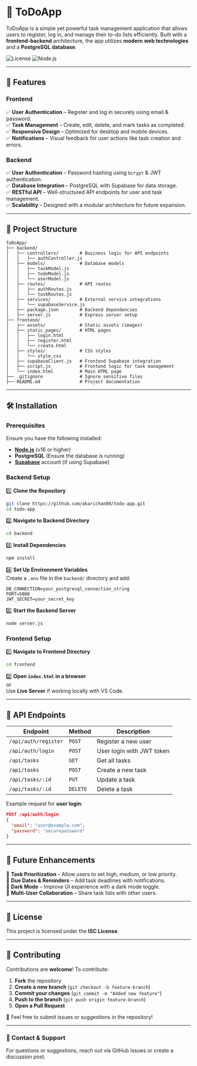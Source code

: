 
# 📌 ToDoApp  

ToDoApp is a simple yet powerful task management application that allows users to register, log in, and manage their to-do lists efficiently. Built with a **frontend-backend** architecture, the app utilizes **modern web technologies** and a **PostgreSQL database**.  

![License](https://img.shields.io/badge/License-ISC-blue.svg)
![Node.js](https://img.shields.io/badge/Node.js-v16%2B-green)

---

## 🚀 Features  

### **Frontend**  
✅ **User Authentication** – Register and log in securely using email & password.  
✅ **Task Management** – Create, edit, delete, and mark tasks as completed.  
✅ **Responsive Design** – Optimized for desktop and mobile devices.  
✅ **Notifications** – Visual feedback for user actions like task creation and errors.  

### **Backend**  
✅ **User Authentication** – Password hashing using `bcrypt` & JWT authentication.  
✅ **Database Integration** – PostgreSQL with Supabase for data storage.  
✅ **RESTful API** – Well-structured API endpoints for user and task management.  
✅ **Scalability** – Designed with a modular architecture for future expansion.  

---

## 📂 Project Structure  

```
ToDoApp/
├── backend/  
│   ├── controllers/        # Business logic for API endpoints  
│   │   ├── authController.js  
│   ├── models/             # Database models  
│   │   ├── taskModel.js  
│   │   ├── todoModel.js  
│   │   └── userModel.js  
│   ├── routes/             # API routes  
│   │   ├── authRoutes.js  
│   │   └── taskRoutes.js  
│   ├── services/           # External service integrations  
│   │   └── supabaseService.js  
│   ├── package.json        # Backend dependencies  
│   ├── server.js           # Express server setup  
├── frontend/  
│   ├── assets/             # Static assets (images)  
│   ├── static_pages/       # HTML pages  
│   │   ├── login.html  
│   │   ├── register.html  
│   │   └── create.html  
│   ├── styles/             # CSS styles  
│   │   └── style.css  
│   ├── supabaseClient.js   # Frontend Supabase integration  
│   ├── script.js           # Frontend logic for task management  
│   └── index.html          # Main HTML page  
├── .gitignore              # Ignore sensitive files  
├── README.md               # Project documentation  
```

---

## 🛠 Installation  

### **Prerequisites**  
Ensure you have the following installed:  
- **[Node.js](https://nodejs.org/)** (v16 or higher)  
- **PostgreSQL** (Ensure the database is running)  
- **[Supabase](https://supabase.com/)** account (if using Supabase)  

### **Backend Setup**  

1️⃣ **Clone the Repository**  
```bash
git clone https://github.com/akarichan00/todo-app.git
cd todo-app
```

2️⃣ **Navigate to Backend Directory**  
```bash
cd backend
```

3️⃣ **Install Dependencies**  
```bash
npm install
```

4️⃣ **Set Up Environment Variables**  
Create a `.env` file in the `backend/` directory and add:  
```env
DB_CONNECTION=your_postgresql_connection_string
PORT=5000
JWT_SECRET=your_secret_key
```

5️⃣ **Start the Backend Server**  
```bash
node server.js
```

### **Frontend Setup**  

1️⃣ **Navigate to Frontend Directory**  
```bash
cd frontend
```

2️⃣ **Open `index.html` in a browser**  
or  
Use **Live Server** if working locally with VS Code.  

---

## 📜 API Endpoints  

| **Endpoint**         | **Method** | **Description**           |
|----------------------|-----------|---------------------------|
| `/api/auth/register` | `POST`    | Register a new user       |
| `/api/auth/login`    | `POST`    | User login with JWT token |
| `/api/tasks`        | `GET`     | Get all tasks             |
| `/api/tasks`        | `POST`    | Create a new task         |
| `/api/tasks/:id`    | `PUT`     | Update a task             |
| `/api/tasks/:id`    | `DELETE`  | Delete a task             |

Example request for **user login**:  
```json
POST /api/auth/login
{
  "email": "user@example.com",
  "password": "securepassword"
}
```

---

## 🌟 Future Enhancements  

🔹 **Task Prioritization** – Allow users to set high, medium, or low priority.  
🔹 **Due Dates & Reminders** – Add task deadlines with notifications.  
🔹 **Dark Mode** – Improve UI experience with a dark mode toggle.  
🔹 **Multi-User Collaboration** – Share task lists with other users.  

---

## 📄 License  

This project is licensed under the **ISC License**.  

---

## 🤝 Contributing  

Contributions are **welcome**! To contribute:  
1. **Fork** the repository  
2. **Create a new branch** (`git checkout -b feature-branch`)  
3. **Commit your changes** (`git commit -m "Added new feature"`)  
4. **Push to the branch** (`git push origin feature-branch`)  
5. **Open a Pull Request**  

🙌 Feel free to submit issues or suggestions in the repository!  

---

### **📧 Contact & Support**  
For questions or suggestions, reach out via GitHub Issues or create a discussion post.  
